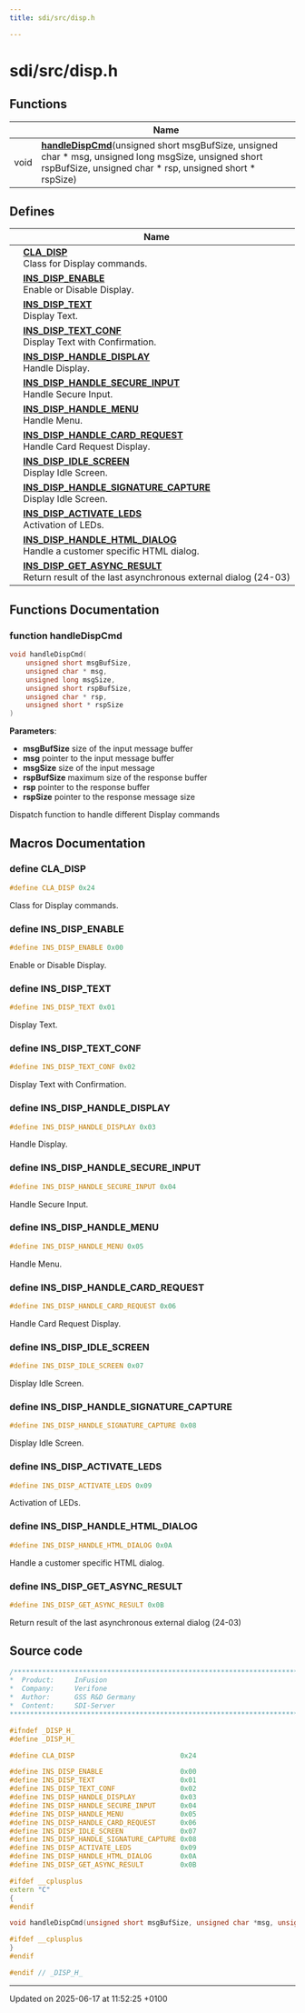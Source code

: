 ```yaml
---
title: sdi/src/disp.h

---
```


# sdi/src/disp.h



## Functions

|                | Name           |
| -------------- | -------------- |
| void | **[handleDispCmd](disp_8h.md#function-handledispcmd)**(unsigned short msgBufSize, unsigned char * msg, unsigned long msgSize, unsigned short rspBufSize, unsigned char * rsp, unsigned short * rspSize) |

## Defines

|                | Name           |
| -------------- | -------------- |
|  | **[CLA_DISP](disp_8h.md#define-cla-disp)** <br>Class for Display commands.  |
|  | **[INS_DISP_ENABLE](disp_8h.md#define-ins-disp-enable)** <br>Enable or Disable Display.  |
|  | **[INS_DISP_TEXT](disp_8h.md#define-ins-disp-text)** <br>Display Text.  |
|  | **[INS_DISP_TEXT_CONF](disp_8h.md#define-ins-disp-text-conf)** <br>Display Text with Confirmation.  |
|  | **[INS_DISP_HANDLE_DISPLAY](disp_8h.md#define-ins-disp-handle-display)** <br>Handle Display.  |
|  | **[INS_DISP_HANDLE_SECURE_INPUT](disp_8h.md#define-ins-disp-handle-secure-input)** <br>Handle Secure Input.  |
|  | **[INS_DISP_HANDLE_MENU](disp_8h.md#define-ins-disp-handle-menu)** <br>Handle Menu.  |
|  | **[INS_DISP_HANDLE_CARD_REQUEST](disp_8h.md#define-ins-disp-handle-card-request)** <br>Handle Card Request Display.  |
|  | **[INS_DISP_IDLE_SCREEN](disp_8h.md#define-ins-disp-idle-screen)** <br>Display Idle Screen.  |
|  | **[INS_DISP_HANDLE_SIGNATURE_CAPTURE](disp_8h.md#define-ins-disp-handle-signature-capture)** <br>Display Idle Screen.  |
|  | **[INS_DISP_ACTIVATE_LEDS](disp_8h.md#define-ins-disp-activate-leds)** <br>Activation of LEDs.  |
|  | **[INS_DISP_HANDLE_HTML_DIALOG](disp_8h.md#define-ins-disp-handle-html-dialog)** <br>Handle a customer specific HTML dialog.  |
|  | **[INS_DISP_GET_ASYNC_RESULT](disp_8h.md#define-ins-disp-get-async-result)** <br>Return result of the last asynchronous external dialog (24-03)  |


## Functions Documentation

### function handleDispCmd

```cpp
void handleDispCmd(
    unsigned short msgBufSize,
    unsigned char * msg,
    unsigned long msgSize,
    unsigned short rspBufSize,
    unsigned char * rsp,
    unsigned short * rspSize
)
```


**Parameters**: 

  * **msgBufSize** size of the input message buffer 
  * **msg** pointer to the input message buffer 
  * **msgSize** size of the input message 
  * **rspBufSize** maximum size of the response buffer 
  * **rsp** pointer to the response buffer 
  * **rspSize** pointer to the response message size 


Dispatch function to handle different Display commands 




## Macros Documentation

### define CLA_DISP

```cpp
#define CLA_DISP 0x24
```

Class for Display commands. 

### define INS_DISP_ENABLE

```cpp
#define INS_DISP_ENABLE 0x00
```

Enable or Disable Display. 

### define INS_DISP_TEXT

```cpp
#define INS_DISP_TEXT 0x01
```

Display Text. 

### define INS_DISP_TEXT_CONF

```cpp
#define INS_DISP_TEXT_CONF 0x02
```

Display Text with Confirmation. 

### define INS_DISP_HANDLE_DISPLAY

```cpp
#define INS_DISP_HANDLE_DISPLAY 0x03
```

Handle Display. 

### define INS_DISP_HANDLE_SECURE_INPUT

```cpp
#define INS_DISP_HANDLE_SECURE_INPUT 0x04
```

Handle Secure Input. 

### define INS_DISP_HANDLE_MENU

```cpp
#define INS_DISP_HANDLE_MENU 0x05
```

Handle Menu. 

### define INS_DISP_HANDLE_CARD_REQUEST

```cpp
#define INS_DISP_HANDLE_CARD_REQUEST 0x06
```

Handle Card Request Display. 

### define INS_DISP_IDLE_SCREEN

```cpp
#define INS_DISP_IDLE_SCREEN 0x07
```

Display Idle Screen. 

### define INS_DISP_HANDLE_SIGNATURE_CAPTURE

```cpp
#define INS_DISP_HANDLE_SIGNATURE_CAPTURE 0x08
```

Display Idle Screen. 

### define INS_DISP_ACTIVATE_LEDS

```cpp
#define INS_DISP_ACTIVATE_LEDS 0x09
```

Activation of LEDs. 

### define INS_DISP_HANDLE_HTML_DIALOG

```cpp
#define INS_DISP_HANDLE_HTML_DIALOG 0x0A
```

Handle a customer specific HTML dialog. 

### define INS_DISP_GET_ASYNC_RESULT

```cpp
#define INS_DISP_GET_ASYNC_RESULT 0x0B
```

Return result of the last asynchronous external dialog (24-03) 

## Source code

```cpp
/****************************************************************************
*  Product:     InFusion
*  Company:     Verifone
*  Author:      GSS R&D Germany
*  Content:     SDI-Server
****************************************************************************/

#ifndef _DISP_H_
#define _DISP_H_

#define CLA_DISP                          0x24 

#define INS_DISP_ENABLE                   0x00 
#define INS_DISP_TEXT                     0x01 
#define INS_DISP_TEXT_CONF                0x02 
#define INS_DISP_HANDLE_DISPLAY           0x03 
#define INS_DISP_HANDLE_SECURE_INPUT      0x04 
#define INS_DISP_HANDLE_MENU              0x05 
#define INS_DISP_HANDLE_CARD_REQUEST      0x06 
#define INS_DISP_IDLE_SCREEN              0x07 
#define INS_DISP_HANDLE_SIGNATURE_CAPTURE 0x08 
#define INS_DISP_ACTIVATE_LEDS            0x09 
#define INS_DISP_HANDLE_HTML_DIALOG       0x0A 
#define INS_DISP_GET_ASYNC_RESULT         0x0B 

#ifdef __cplusplus
extern "C"
{
#endif

void handleDispCmd(unsigned short msgBufSize, unsigned char *msg, unsigned long msgSize, unsigned short rspBufSize, unsigned char *rsp, unsigned short *rspSize);

#ifdef __cplusplus
}
#endif

#endif // _DISP_H_
```


-------------------------------

Updated on 2025-06-17 at 11:52:25 +0100
